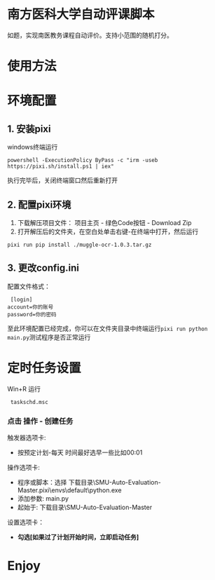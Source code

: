 # 南方医科大学自动评课脚本
如题，实现南医教务课程自动评价。支持小范围的随机打分。
# 使用方法
# 环境配置
## 1. 安装pixi
windows终端运行
```
powershell -ExecutionPolicy ByPass -c "irm -useb https://pixi.sh/install.ps1 | iex"
```
执行完毕后，关闭终端窗口然后重新打开
## 2. 配置pixi环境
1. 下载解压项目文件： 项目主页 - 绿色Code按钮 - Download Zip 
2. 打开解压后的文件夹，在空白处单击右键-在终端中打开，然后运行
```
pixi run pip install ./muggle-ocr-1.0.3.tar.gz
```
## 3. 更改config.ini

 配置文件格式：
```
 [login]
account=你的账号
password=你的密码
```
至此环境配置已经完成，你可以在文件夹目录中终端运行`pixi run python main.py`测试程序是否正常运行
# 定时任务设置
Win+R 运行

     taskschd.msc
### 点击 操作 - 创建任务
触发器选项卡:
 * 按预定计划-每天 时间最好选早一些比如00:01

操作选项卡:
* 程序或脚本：选择 下载目录\SMU-Auto-Evaluation-Master\.pixi\envs\default\python.exe
* 添加参数: main.py
* 起始于: 下载目录\SMU-Auto-Evaluation-Master

设置选项卡：
* **勾选[如果过了计划开始时间，立即启动任务]**

 # Enjoy


